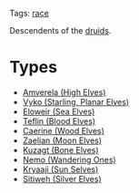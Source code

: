 Tags: [race](Races)

Descendents of the [druids](Druids). 

# Types
- [Amverela (High Elves)](Amverela)
- [Vyko (Starling, Planar Elves)](Vyko)
- [Eloweir (Sea Elves)](Eloweir)
- [Teflin (Blood Elves)](Teflin)
- [Caerine (Wood Elves)](Caerine)
- [Zaelian (Moon Elves)](Zaelian)
- [Kuzagt (Bone Elves)](Kuzagt)
- [Nemo (Wandering Ones)](Nemo)
- [Kryaaji (Sun Selves)](Kryaaji)
- [Sitiweh (Silver Elves)](Sitiweh)